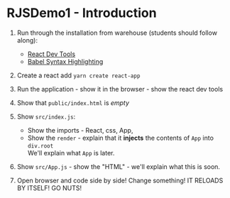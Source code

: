 # RJSDemo1 - Introduction

1. Run through the installation from warehouse (students should follow along):

   - [React Dev Tools](https://warehouse.joincoded.com/workshop/react-1-introduction/setup/react-developer-tools/)
   - [Babel Syntax Highlighting](https://warehouse.joincoded.com/workshop/react-1-introduction/setup/babel-syntax-highlighting/)

2. Create a react add `yarn create react-app`

3. Run the application - show it in the browser - show the react dev tools

4. Show that `public/index.html` is _empty_

5. Show `src/index.js`:

   - Show the imports - React, css, App,
   - Show the `render` - explain that it **injects** the contents of `App` into `div.root`  
     We'll explain what `App` is later.

6. Show `src/App.js` - show the "HTML" - we'll explain what this is soon.

7. Open browser and code side by side! Change something! IT RELOADS BY ITSELF! GO NUTS!
